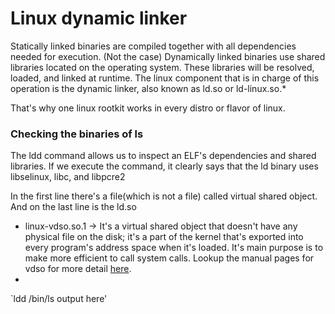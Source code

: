 # Linux dynamic linker
Statically linked binaries are compiled together with all dependencies needed for execution. (Not the case)
Dynamically linked binaries use shared libraries located on the operating system. These libraries will be resolved, loaded, and linked at runtime. The linux component that is in charge of this operation is the dynamic linker,
 also known as ld.so or ld-linux.so.*

That's why one linux rootkit works in every distro or flavor of linux.

### Checking the binaries of ls

The ldd command allows us to inspect an ELF's dependencies and shared libraries.
If we execute the command, it clearly says that the ld binary uses libselinux, libc, and libpcre2

In the first line there's a file(which is not a file) called virtual shared object.
And on the last line is the ld.so
- linux-vdso.so.1 -> It's a virtual shared object that doesn't have any physical file on the disk; it's a part 
of the kernel that's exported into every program's address space when it's loaded. It's main purpose is to make more efficient to call system calls. Lookup the manual pages for vdso for more detail [here](https://man7.org/linux/man-pages/man7/vdso.7.html).
-  

`ldd /bin/ls output here'




